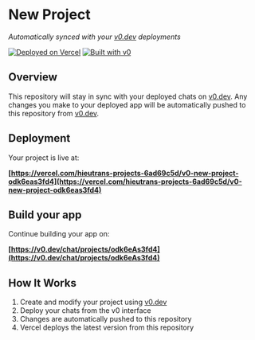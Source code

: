 # New Project

*Automatically synced with your [v0.dev](https://v0.dev) deployments*

[![Deployed on Vercel](https://img.shields.io/badge/Deployed%20on-Vercel-black?style=for-the-badge&logo=vercel)](https://vercel.com/hieutrans-projects-6ad69c5d/v0-new-project-odk6eas3fd4)
[![Built with v0](https://img.shields.io/badge/Built%20with-v0.dev-black?style=for-the-badge)](https://v0.dev/chat/projects/odk6eAs3fd4)

## Overview

This repository will stay in sync with your deployed chats on [v0.dev](https://v0.dev).
Any changes you make to your deployed app will be automatically pushed to this repository from [v0.dev](https://v0.dev).

## Deployment

Your project is live at:

**[https://vercel.com/hieutrans-projects-6ad69c5d/v0-new-project-odk6eas3fd4](https://vercel.com/hieutrans-projects-6ad69c5d/v0-new-project-odk6eas3fd4)**

## Build your app

Continue building your app on:

**[https://v0.dev/chat/projects/odk6eAs3fd4](https://v0.dev/chat/projects/odk6eAs3fd4)**

## How It Works

1. Create and modify your project using [v0.dev](https://v0.dev)
2. Deploy your chats from the v0 interface
3. Changes are automatically pushed to this repository
4. Vercel deploys the latest version from this repository